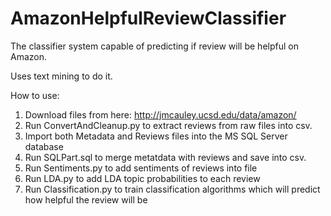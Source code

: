# AmazonHelpfulReviewClassifier

The classifier system capable of predicting if review will be helpful on Amazon.

Uses text mining to do it.

How to use:
1) Download files from here: http://jmcauley.ucsd.edu/data/amazon/
2) Run ConvertAndCleanup.py to extract reviews from raw files into csv.
3) Import both Metadata and Reviews files into the MS SQL Server database
4) Run SQLPart.sql to merge metatdata with reviews and save into csv.
5) Run Sentiments.py to add sentiments of reviews into file
6) Run LDA.py to add LDA topic probabilities to each review
7) Run Classification.py to train classification algorithms which will predict how helpful the review will be
